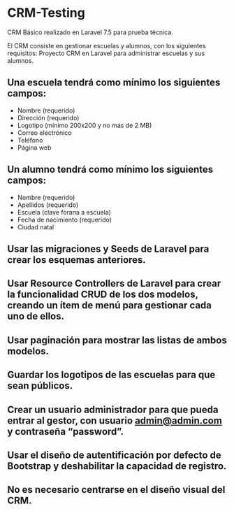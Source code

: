 # CRM-Testing
CRM Básico realizado en Laravel 7.5 para prueba técnica.

El CRM consiste en gestionar escuelas y alumnos, con los siguientes requisitos:
Proyecto CRM en Laravel para administrar escuelas y sus alumnos.
## Una escuela tendrá como mínimo los siguientes campos:
- Nombre (requerido)
- Dirección (requerido)
- Logotipo (mínimo 200x200 y no más de 2 MB)
- Correo electrónico
- Teléfono
- Página web

## Un alumno tendrá como mínimo los siguientes campos:
- Nombre (requerido)
- Apellidos (requerido)
- Escuela (clave forana a escuela)
- Fecha de nacimiento (requerido)
- Ciudad natal
## Usar las migraciones y Seeds de Laravel para crear los esquemas anteriores.
## Usar Resource Controllers de Laravel para crear la funcionalidad CRUD de los dos modelos, creando un ítem de menú para gestionar cada uno de ellos.
## Usar paginación para mostrar las listas de ambos modelos.
## Guardar los logotipos de las escuelas para que sean públicos.
## Crear un usuario administrador para que pueda entrar al gestor, con usuario admin@admin.com y contraseña “password”.
## Usar el diseño de autentificación por defecto de Bootstrap y deshabilitar la capacidad de registro.
## No es necesario centrarse en el diseño visual del CRM.
